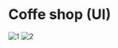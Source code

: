 # Coffe shop (UI) 



![1](https://user-images.githubusercontent.com/48752942/144015206-2152fafc-52a9-4617-b002-0b75b2f4640e.jpg)   ![2](https://user-images.githubusercontent.com/48752942/144015230-937545dd-6723-4286-935c-cfb074afacdc.jpg)





